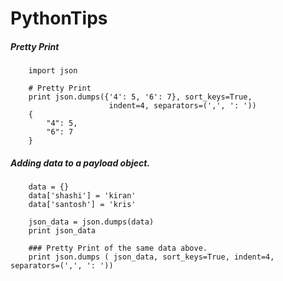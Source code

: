 # PythonTips

##### Pretty Print

		import json
		
		# Pretty Print
		print json.dumps({'4': 5, '6': 7}, sort_keys=True,
		                  indent=4, separators=(',', ': '))
		{
		    "4": 5,
		    "6": 7
		}

#####  Adding data to a payload object.
		
		
		data = {}
		data['shashi'] = 'kiran'
		data['santosh'] = 'kris'
		
		json_data = json.dumps(data)
		print json_data
		
		### Pretty Print of the same data above.
		print json.dumps ( json_data, sort_keys=True, indent=4, separators=(',', ': '))
